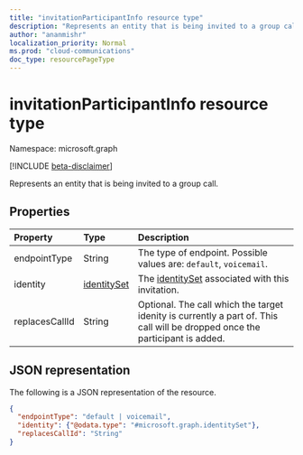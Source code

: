 ```yaml
---
title: "invitationParticipantInfo resource type"
description: "Represents an entity that is being invited to a group call."
author: "ananmishr"
localization_priority: Normal
ms.prod: "cloud-communications"
doc_type: resourcePageType
---
```


# invitationParticipantInfo resource type

Namespace: microsoft.graph

[!INCLUDE [beta-disclaimer](../../includes/beta-disclaimer.md)]

Represents an entity that is being invited to a group call. 

## Properties

| Property                           | Type                          | Description                                                                          |
| :--------------------------------- | :---------------------------- | :----------------------------------------------------------------------------------- |
| endpointType                       | String                        | The type of endpoint. Possible values are: `default`, `voicemail`. |
| identity                           | [identitySet](identityset.md) | The [identitySet](identityset.md) associated with this invitation.                   |
| replacesCallId                     | String                        | Optional. The call which the target idenity is currently a part of. This call will be dropped once the participant is added. |

## JSON representation

The following is a JSON representation of the resource.

<!-- {
  "blockType": "resource",
  "optionalProperties": [
    "endpointType",
    "replacesCallId"
  ],
  "@odata.type": "microsoft.graph.invitationParticipantInfo"
}-->
```json
{
  "endpointType": "default | voicemail",
  "identity": {"@odata.type": "#microsoft.graph.identitySet"},
  "replacesCallId": "String"
}
```

<!-- uuid: 8fcb5dbc-d5aa-4681-8e31-b001d5168d79
2015-10-25 14:57:30 UTC -->
<!--
{
  "type": "#page.annotation",
  "description": "invitationParticipantInfo resource",
  "keywords": "",
  "section": "documentation",
  "tocPath": "",
  "suppressions": []
}
-->


